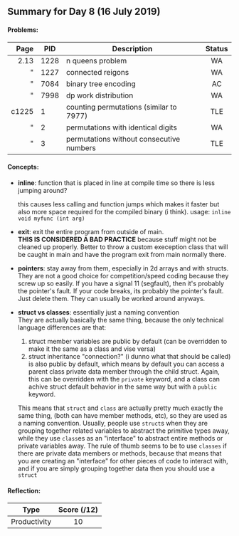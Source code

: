## Summary for Day 8 (16 July 2019)

#### Problems:
|  Page  |  PID  |  Description  |  Status  |
|-------:|-------|---------------|:--------:|
2.13 | 1228 | n queens problem | WA
   " | 1227 | connected reigons | WA
   " | 7084 | binary tree encoding | AC
   " | 7998 | dp work distribution | WA
c1225|    1 | counting permutations (similar to 7977) | TLE
   " |    2 | permutations with identical digits | WA
   " |    3 | permutations without consecutive numbers | TLE

#### Concepts:
- **inline**: function that is placed in line at compile time so there is less jumping around? 

    this causes less calling and function jumps which makes it faster but also more space required for the compiled binary (i think). usage: `inline void myfunc (int arg)`

* **exit**: exit the entire program from outside of main.  
    **THIS IS CONSIDERED A BAD PRACTICE** because stuff might not be cleaned up properly.  Better to throw a custom exeception class that will be caught in main and have the program exit from main normally there. 

* **pointers**: stay away from them, especially in 2d arrays and with structs.  
    They are not a good choice for competition/speed coding because they screw up so easily. If you have a signal 11 (segfault), then it's probably the pointer's fault. If your code breaks, its probably the pointer's fault. Just delete them. They can usually be worked around anyways. 

* **struct vs classes**: essentially just a naming convention   
    They are actually basically the same thing, because the only technical language differences are that:  
    1. struct member variables are public by default (can be overridden to make it the same as a class and vise versa)
    1. struct inheritance "connection?" (i dunno what that should be called) is also public by default, which means by default you can access a parent class private data member through the child struct. Again, this can be overridden with the `private` keyword, and a class can achive struct default behavior in the same way but with a `public` keyword.   

    This means that `struct` and `class` are actually pretty much exactly the same thing, (both can have member methods, etc), so they are used as a naming convention. Usually, people use `struct`s when they are grouping together related variables to abstract the primitive types away, while they use `class`es as an "interface" to abstract entire methods or private variables away. The rule of thumb seems to be to use `classes` if there are private data members or methods, because that means that you are creating an "interface" for other pieces of code to interact with, and if you are simply grouping together data then you should use a `struct`

#### Reflection:
|  Type  |  Score (/12)  |
|--------|:-------------:|
Productivity | 10
